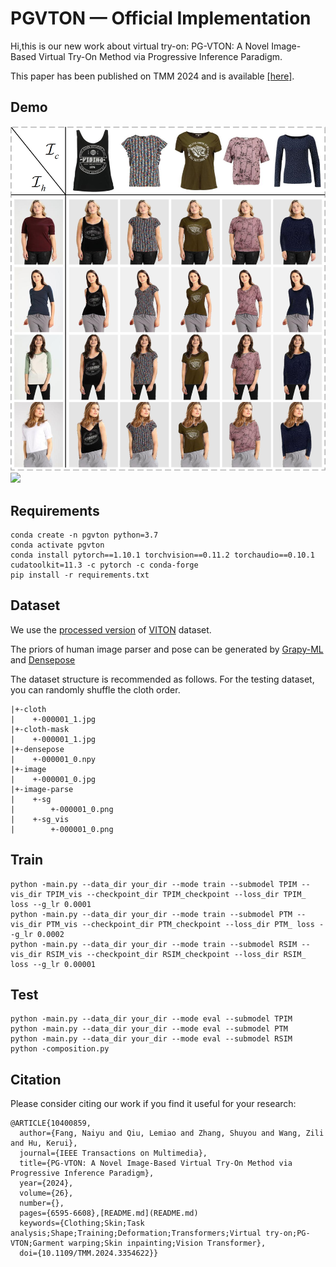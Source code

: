 # PGVTON — Official Implementation
Hi,this is our new work about virtual try-on: PG-VTON: A Novel Image-Based Virtual Try-On Method via Progressive Inference Paradigm.

This paper has been published on TMM 2024 and is available [[here]](https://ieeexplore.ieee.org/document/10400859).

## Demo
![](https://github.com/NerdFNY/PGVTON/blob/main/fig1.png)
![](https://github.com/NerdFNY/PGVTON/blob/main/fig2.png)


## Requirements
```
conda create -n pgvton python=3.7
conda activate pgvton
conda install pytorch==1.10.1 torchvision==0.11.2 torchaudio==0.10.1 cudatoolkit=11.3 -c pytorch -c conda-forge
pip install -r requirements.txt
```

## Dataset
We use the [processed version](https://github.com/sergeywong/cp-vton) of [VITON](https://github.com/xthan/VITON) dataset.

The priors of human image parser and pose can be generated by [Grapy-ML](https://github.com/Charleshhy/Grapy-ML) and [Densepose](https://github.com/facebookresearch/detectron2/tree/main/projects/DensePose)

The dataset structure is recommended as follows. For the testing dataset, you can randomly shuffle the cloth order.
```
|+-cloth
|    +-000001_1.jpg
|+-cloth-mask
|    +-000001_1.jpg
|+-densepose
|    +-000001_0.npy
|+-image
|    +-000001_0.jpg
|+-image-parse
|    +-sg
|        +-000001_0.png 
|    +-sg_vis
|        +-000001_0.png 
```

## Train
```
python -main.py --data_dir your_dir --mode train --submodel TPIM --vis_dir TPIM_vis --checkpoint_dir TPIM_checkpoint --loss_dir TPIM_ loss --g_lr 0.0001
python -main.py --data_dir your_dir --mode train --submodel PTM --vis_dir PTM_vis --checkpoint_dir PTM_checkpoint --loss_dir PTM_ loss --g_lr 0.0002
python -main.py --data_dir your_dir --mode train --submodel RSIM --vis_dir RSIM_vis --checkpoint_dir RSIM_checkpoint --loss_dir RSIM_ loss --g_lr 0.00001
```

## Test
```
python -main.py --data_dir your_dir --mode eval --submodel TPIM 
python -main.py --data_dir your_dir --mode eval --submodel PTM 
python -main.py --data_dir your_dir --mode eval --submodel RSIM 
python -composition.py
```

## Citation
Please consider citing our work if you find it useful for your research:
```
@ARTICLE{10400859,
  author={Fang, Naiyu and Qiu, Lemiao and Zhang, Shuyou and Wang, Zili and Hu, Kerui},
  journal={IEEE Transactions on Multimedia}, 
  title={PG-VTON: A Novel Image-Based Virtual Try-On Method via Progressive Inference Paradigm}, 
  year={2024},
  volume={26},
  number={},
  pages={6595-6608},[README.md](README.md)
  keywords={Clothing;Skin;Task analysis;Shape;Training;Deformation;Transformers;Virtual try-on;PG-VTON;Garment warping;Skin inpainting;Vision Transformer},
  doi={10.1109/TMM.2024.3354622}}
```